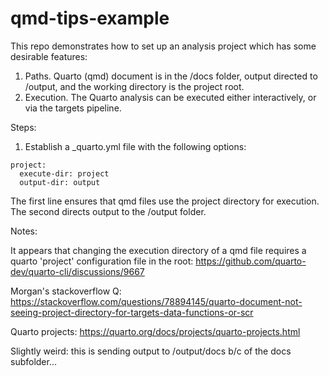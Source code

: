 # qmd-tips-example

This repo demonstrates how to set up an analysis project which has some desirable features:

1) Paths. Quarto (qmd) document is in the /docs folder, output directed to /output, and the working directory is the project root.
2) Execution. The Quarto analysis can be executed either interactively, or via the targets pipeline.


Steps:

1) Establish a _quarto.yml file with the following options:

```
project:
  execute-dir: project
  output-dir: output
```

The first line ensures that qmd files use the project directory for execution.
The second directs output to the /output folder.




Notes:

It appears that changing the execution directory of a qmd file requires a quarto 'project' configuration file in the root:
https://github.com/quarto-dev/quarto-cli/discussions/9667

Morgan's stackoverflow Q: https://stackoverflow.com/questions/78894145/quarto-document-not-seeing-project-directory-for-targets-data-functions-or-scr

Quarto projects: https://quarto.org/docs/projects/quarto-projects.html

Slightly weird: this is sending output to /output/docs b/c of the docs subfolder...

